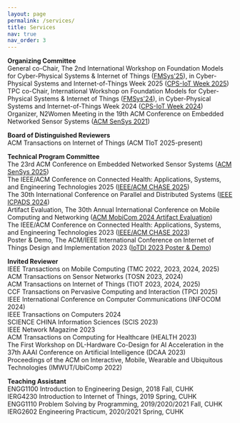 ```yaml
---
layout: page
permalink: /services/
title: Services
nav: true
nav_order: 3
---
```


**Organizing Committee**\
General co-Chair, The 2nd International Workshop on Foundation Models for Cyber-Physical Systems & Internet of Things (<a href="https://fmsys-org.github.io/2025/index.html" target="_blank" rel="noopener noreferrer">FMSys'25</a>), in Cyber-Physical Systems and Internet-of-Things Week 2025 (<a href="https://cps-iot-week2025.ics.uci.edu/index.php" target="_blank" rel="noopener noreferrer">CPS-IoT Week 2025</a>)\
TPC co-Chair, International Workshop on Foundation Models for Cyber-Physical Systems & Internet of Things (<a href="https://fmsys24.github.io/" target="_blank" rel="noopener noreferrer">FMSys'24</a>), in Cyber-Physical Systems and Internet-of-Things Week 2024 (<a href="https://cps-iot-week2024.ie.cuhk.edu.hk/" target="_blank" rel="noopener noreferrer">CPS-IoT Week 2024</a>)\
Organizer, N2Women Meeting in the 19th ACM Conference on Embedded Networked Sensor Systems (<a href="https://sensys.acm.org/2021/" target="_blank" rel="noopener noreferrer">ACM SenSys 2021</a>)

**Board of Distinguished Reviewers**\
ACM Transactions on Internet of Things (ACM TIoT 2025-present)

**Technical Program Committee**\
The 23rd ACM Conference on Embedded Networked Sensor Systems (<a href="https://sensys.acm.org/2025/" target="_blank" rel="noopener noreferrer">ACM SenSys 2025</a>)\
The IEEE/ACM Conference on Connected Health: Applications, Systems, and Engineering Technologies 2025 (<a href="https://conferences.computer.org/chase2025/index.html" target="_blank" rel="noopener noreferrer">IEEE/ACM CHASE 2025</a>)\
The 30th International Conference on Parallel and Distributed Systems (<a href="https://attend.ieee.org/icpads/" target="_blank" rel="noopener noreferrer">IEEE ICPADS 2024</a>)\
Artifact Evaluation, The 30th Annual International Conference on Mobile Computing and Networking (<a href="https://www.sigmobile.org/mobicom/2024/" target="_blank" rel="noopener noreferrer">ACM MobiCom 2024 Artifact Evaluation</a>)\
The IEEE/ACM Conference on Connected Health: Applications, Systems, and Engineering Technologies 2023 (<a href="https://chase23.sigbed.org/" target="_blank" rel="noopener noreferrer">IEEE/ACM CHASE 2023</a>)\
Poster & Demo, The ACM/IEEE International Conference on Internet of Things Design and Implementation 2023 (<a href="https://conferences.computer.org/iotDI/2023/index.html" target="_blank" rel="noopener noreferrer">IoTDI 2023 Poster & Demo</a>)

**Invited Reviewer**\
IEEE Transactions on Mobile Computing (TMC 2022, 2023, 2024, 2025)\
ACM Transactions on Sensor Networks (TOSN 2023, 2024)\
ACM Transactions on Internet of Things (TIOT 2023, 2024, 2025)\
CCF Transactions on Pervasive Computing and Interaction (TPCI 2025)\
IEEE International Conference on Computer Communications (INFOCOM 2024)\
IEEE Transactions on Computers 2024\
SCIENCE CHINA Information Sciences (SCIS 2023)\
IEEE Network Magazine 2023\
ACM Transactions on Computing for Healthcare (HEALTH 2023)\
The First Workshop on DL-Hardware Co-Design for AI Acceleration in the 37th AAAI Conference on Artificial Intelligence (DCAA 2023)\
Proceedings of the ACM on Interactive, Mobile, Wearable and Ubiquitous Technologies (IMWUT/UbiComp 2022)

**Teaching Assistant**\
ENGG1100 Introduction to Engineering Design, 2018 Fall, CUHK\
IERG4230 Introduction to Internet of Things, 2019 Spring, CUHK\
ENGG1110 Problem Solving by Programming, 2019/2020/2021 Fall, CUHK\
IERG2602 Engineering Practicum, 2020/2021 Spring, CUHK
